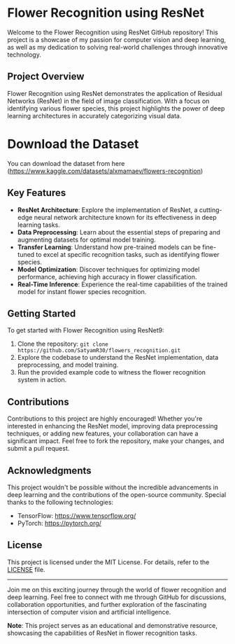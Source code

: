 # Flower Recognition using ResNet

Welcome to the Flower Recognition using ResNet GitHub repository! This project is a showcase of my passion for computer vision and deep learning, as well as my dedication to solving real-world challenges through innovative technology.

## Project Overview

Flower Recognition using ResNet demonstrates the application of Residual Networks (ResNet) in the field of image classification. With a focus on identifying various flower species, this project highlights the power of deep learning architectures in accurately categorizing visual data.

# Download the Dataset
You can download the dataset from here (https://www.kaggle.com/datasets/alxmamaev/flowers-recognition)

## Key Features

- **ResNet Architecture**: Explore the implementation of ResNet, a cutting-edge neural network architecture known for its effectiveness in deep learning tasks.
- **Data Preprocessing**: Learn about the essential steps of preparing and augmenting datasets for optimal model training.
- **Transfer Learning**: Understand how pre-trained models can be fine-tuned to excel at specific recognition tasks, such as identifying flower species.
- **Model Optimization**: Discover techniques for optimizing model performance, achieving high accuracy in flower classification.
- **Real-Time Inference**: Experience the real-time capabilities of the trained model for instant flower species recognition.

## Getting Started

To get started with Flower Recognition using ResNet9:

1. Clone the repository: `git clone https://github.com/SatyamR30/flowers_recognition.git`
2. Explore the codebase to understand the ResNet implementation, data preprocessing, and model training.
3. Run the provided example code to witness the flower recognition system in action.

## Contributions

Contributions to this project are highly encouraged! Whether you're interested in enhancing the ResNet model, improving data preprocessing techniques, or adding new features, your collaboration can have a significant impact. Feel free to fork the repository, make your changes, and submit a pull request.

## Acknowledgments

This project wouldn't be possible without the incredible advancements in deep learning and the contributions of the open-source community. Special thanks to the following technologies:

- TensorFlow: https://www.tensorflow.org/
- PyTorch: https://pytorch.org/

## License

This project is licensed under the MIT License. For details, refer to the [LICENSE](LICENSE) file.

---

Join me on this exciting journey through the world of flower recognition and deep learning. Feel free to connect with me through GitHub for discussions, collaboration opportunities, and further exploration of the fascinating intersection of computer vision and artificial intelligence.

**Note**: This project serves as an educational and demonstrative resource, showcasing the capabilities of ResNet in flower recognition tasks.

